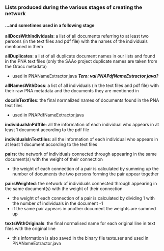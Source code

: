 ### Lists produced during the various stages of creating the network 
#### ...and sometimes used in a following stage

<b>allDocsWithIndividuals</b>: a list of all documents referring to at least two persons (in the text files and pdf file) with the names of the individuals mentioned in them

<b>allDuplicates</b>: a list of all duplicate document names in our lists and found in the PNA text files (only the SAAo project duplicate names are taken from the Oracc metadata)
* used in PNANameExtractor.java ***Tero: vai PNAPdfNameExtractor.java?***

<b>allNamesWithDocs</b>: a list of all individuals (in the text files and pdf file) with their raw PNA metadata and the documents they are mentioned in

<b>docsInTextfiles</b>: the final normalized names of documents found in the PNA text files
* used in PNAPdfNameExtractor.java

<b>individualsInPdffile</b>: all the information of each individual who appears in at least 1 document according to the pdf file

<b>individualsInTextfiles</b>: all the information of each individual who appears in at least 1 document according to the text files

<b>pairs</b>: the network of individuals connected through appearing in the same document(s) with the weight of their connection
* the weight of each connection of a pair is calculated by summing up the number of documents the two persons forming the pair appear together
 
<b>pairsWeighted</b>: the network of individuals connected through appearing in the same document(s) with the weight of their connection
* the weight of each connection of a pair is calculated by dividing 1 with the number of individuals in the document -1
* if the same pair appears in another document the weights are summed up

<b>textsWithOriginals</b>: the final normalised name for each original line in text files with the original line
* this information is also saved in the binary file texts.ser and used in PNANameExtractor.java

